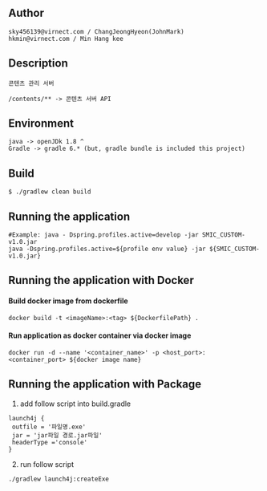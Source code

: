## Author

```
sky456139@virnect.com / ChangJeongHyeon(JohnMark)
hkmin@virnect.com / Min Hang kee
```

## Description      
```
콘텐츠 관리 서버

/contents/** -> 콘텐츠 서버 API
```

## Environment

```
java -> openJDk 1.8 ^
Gradle -> gradle 6.* (but, gradle bundle is included this project)
```

## Build

```
$ ./gradlew clean build
```

## Running the application

```shell script
#Example: java - Dspring.profiles.active=develop -jar SMIC_CUSTOM-v1.0.jar
java -Dspring.profiles.active=${profile env value} -jar ${SMIC_CUSTOM-v1.0.jar}
```

## Running the application with Docker

#### Build docker image from dockerfile
```shell script
docker build -t <imageName>:<tag> ${DockerfilePath} .
```

#### Run application as docker container via docker image
```shell script
docker run -d --name '<container_name>' -p <host_port>:<container_port> ${docker image name}
```
## Running the application with Package
1. add follow script into build.gradle
```
launch4j { 
 outfile = '파일명.exe'
 jar = 'jar파일 경로.jar파일'
 headerType ='console'
}
```
2. run follow script
```shell script
./gradlew launch4j:createExe
```
